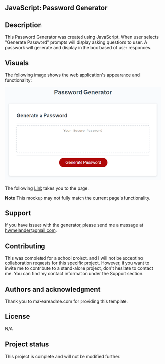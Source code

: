## JavaScript: Password Generator

## Description

This Password Generator was created using JavaScript.  When user selects "Generate Password" prompts will display asking questions to user. A passwork will generate and display in the box based of user responces. 

## Visuals

The following image shows the web application's appearance and functionality:

![The Password Generator application displays a red button to "Generate Password".](./assets/PassWordGenerator.png)

The following <a href="https://essence1987.github.io/SoloProject/">Link</a> takes you to the page.

**Note** This mockup may not fully match the current page's functionality.

## Support
If you have issues with the generator, please send me a message at hwmelander@gmail.com.

## Contributing
This was completed for a school project, and I will not be accepting collaboration requests for this specific project. However, if you want to invite me to contribute to a stand-alone project, don't hesitate to contact me. You can find my contact information under the Support section.

## Authors and acknowledgment
Thank you to makeareadme.com for providing this template.

## License
N/A

## Project status
This project is complete and will not be modified further.
